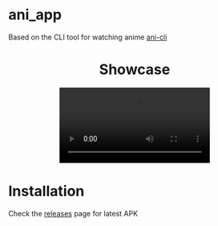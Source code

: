 # ani_app

Based on the CLI tool for watching anime [ani-cli](https://github.com/pystardust/ani-cli) 

<h1 align="center">
	Showcase
</h1>

<div align="center">
<video src=https://user-images.githubusercontent.com/33598169/163657707-3c6d6669-18cf-4096-9003-2868699cb57a.mp4/>
</div>

# Installation

Check the [releases](https://github.com/mdrokz/ani_mobile/releases) page for latest APK

